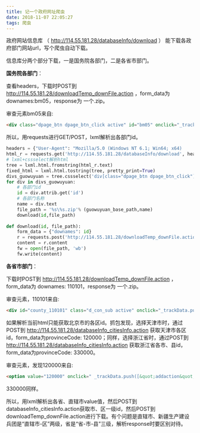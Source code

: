 ```yaml
---
title: 记一个政府网址爬虫
date: 2018-11-07 22:05:27
tags: 爬虫
---
```


政府网站信息库 （ http://114.55.181.28/databaseInfo/download ） 能下载各政府部门网站url，写个爬虫自动下载。

信息库分两个部分下载，一是国务院各部门，二是各省市部门。

<!-- more -->

**国务院各部门**：

查看headers，下载时POST到 http://114.55.181.28/downloadTemp_downFile.action ，form_data为downames:bm05，response为 一个.zip。

审查元素bm05来自:

```html
<div class="dpage_btn dpage_btn_click active" id="bm05" onclick="_trackData.push(['addaction','全国政府网站基本信息数据库', '教育部'])">教育部</div>
```

所以，用requests进行GET/POST，lxml解析出各部门id。

```python
headers = {"User-Agent": "Mozilla/5.0 (Windows NT 6.1; Win64; x64)           			AppleWebKit/537.36 (KHTML, like Gecko) Chrome/70.0.3538.77 				   Safari/537.36"}
html_r = requests.get('http://114.55.181.28/databaseInfo/download', headers=headers)
# lxml+cssselect解析html
tree = lxml.html.fromstring(html_r.text)
fixed_html = lxml.html.tostring(tree, pretty_print=True)
divs_guowuyuan = tree.cssselect('div[class="dpage_btn dpage_btn_click"]')
for div in divs_guowuyuan:
    # 各部门id
    id = div.attrib.get('id')
    # 各部门名称
    name = div.text
    file_path = '%s\%s.zip'% (guowuyuan_base_path,name)
    download(id,file_path)
    
def download(id, file_path):
    form_data = {"downames": id}
    r = requests.post('http://114.55.181.28/downloadTemp_downFile.action',                          data=form_data, headers=headers)
    content = r.content
    fw = open(file_path, 'wb')
    fw.write(content)
```

**各省市部门**：

下载时POST到 http://114.55.181.28/downloadTemp_downFile.action ，form_data为 downames: 110101，response为 一个.zip。

审查元素，110101来自:

```html
<div id="county_110101" class="d_con_sub active" onclick="_trackData.push(['addaction','全国政府网站基本信息数据库', '东城区'])"><span>东城区</span>(69)</div>
```

如果解析当前html只能获取北京市的各区id。抓包发现，选择天津市时，通过POST到 http://114.55.181.28/databaseInfo_citiesInfo.action  获取天津市各区id，form_data为provinceCode: 120000；同样，选择浙江省时，通过POST到 http://114.55.181.28/databaseInfo_citiesInfo.action  获取浙江省各市、县id，form_data为provinceCode: 330000。

审查元素，发现120000来自:

```html
<option value="120000" onclick=" _trackData.push([&quot;addaction&quot;,&quot;全国政府网站基本信息数据库&quot;, &quot;天津市&quot;])">天津市</option>
```

330000同样。

所以，用lxml解析出各省、直辖市value值，然后POST到databaseInfo_citiesInfo.action获取市、区一级id，然后POST到downloadTemp_downFile.action进行下载。有个问题是直辖市、新疆生产建设兵团是“直辖市-区”两级，省是“省-市-县”三级，解析response时要区别对待。
